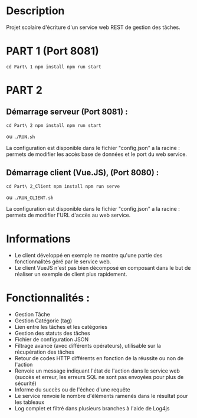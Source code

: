 # Description
Projet scolaire d'écriture d'un service web REST de gestion des tâches.

# PART 1 (Port 8081)
`cd Part\ 1
npm install
npm run start`




# PART 2
## Démarrage serveur (Port 8081) :
`cd Part\ 2
npm install
npm run start`

ou `./RUN.sh`

La configuration est disponible dans le fichier "config.json" a la racine : permets de modifier les accès base de données et le port du web service.



## Démarrage client (Vue.JS), (Port 8080) :
`cd Part\ 2_Client
npm install
npm run serve`

ou `./RUN_CLIENT.sh`

La configuration est disponible dans le fichier "config.json" a la racine : permets de modifier l'URL d'accès au web service.



# Informations
* Le client développé en exemple ne montre qu'une partie des fonctionnalités géré par le service web.
* Le client VueJS n'est pas bien décomposé en composant dans le but de réaliser un exemple de client plus rapidement.

# Fonctionnalités :
* Gestion Tâche
* Gestion Catégorie (tag)
* Lien entre les tâches et les catégories
* Gestion des statuts des tâches
* Fichier de configuration JSON
* Filtrage avancé (avec différents opérateurs), utilisable sur la récupération des tâches
* Retour de codes HTTP différents en fonction de la réussite ou non de l'action
* Renvoie un message indiquant l'état de l'action dans le service web (succès et erreur, les erreurs SQL ne sont pas envoyées pour plus de sécurité)
* Informe du succès ou de l'échec d'une requête
* Le service renvoie le nombre d'éléments ramenés dans le résultat pour les tableaux
* Log complet et filtré dans plusieurs branches à l'aide de Log4js